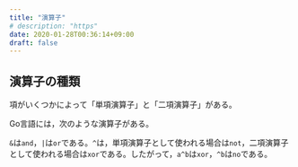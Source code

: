 ```yaml
---
title: "演算子"
# description: "https"
date: 2020-01-28T00:36:14+09:00
draft: false
---
```


## 演算子の種類
項がいくつかによって「単項演算子」と「二項演算子」がある。

Go言語には，次のような演算子がある。

`&`は`and`，`|`は`or`である。`^`は，単項演算子として使われる場合は`not`，二項演算子として使われる場合は`xor`である。したがって，`a^b`は`xor`，`^b`は`no`である。